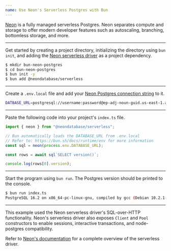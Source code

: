 ```yaml
---
name: Use Neon's Serverless Postgres with Bun
---
```


[Neon](https://neon.tech/) is a fully managed serverless Postgres. Neon separates compute and storage to offer modern developer features such as autoscaling, branching, bottomless storage, and more.

---

Get started by creating a project directory, initializing the directory using `bun init`, and adding the [Neon serverless driver](https://github.com/neondatabase/serverless/) as a project dependency.

```sh
$ mkdir bun-neon-postgres
$ cd bun-neon-postgres
$ bun init -y
$ bun add @neondatabase/serverless
```

---

Create a `.env.local` file and add your [Neon Postgres connection string](https://neon.tech/docs/connect/connect-from-any-app) to it.

```sh
DATBASE_URL=postgresql://username:password@ep-adj-noun-guid.us-east-1.aws.neon.tech/neondb?sslmode=require
```

---

Paste the following code into your project's `index.ts` file.

```ts
import { neon } from "@neondatabase/serverless";

// Bun automatically loads the DATABASE_URL from .env.local
// Refer to: https://bun.sh/docs/runtime/env for more information
const sql = neon(process.env.DATABASE_URL);

const rows = await sql`SELECT version()`;

console.log(rows[0].version);
```

---

Start the program using `bun run`. The Postgres version should be printed to the console.

```sh
$ bun run index.ts
PostgreSQL 16.2 on x86_64-pc-linux-gnu, compiled by gcc (Debian 10.2.1-6) 10.2.1 20210110, 64-bit
```

---

This example used the Neon serverless driver's SQL-over-HTTP functionality. Neon's serverless driver also exposes `Client` and `Pool` constructors to enable sessions, interactive transactions, and node-postgres compatibility.

Refer to [Neon's documentation](https://neon.tech/docs/serverless/serverless-driver) for a complete overview of the serverless driver.
